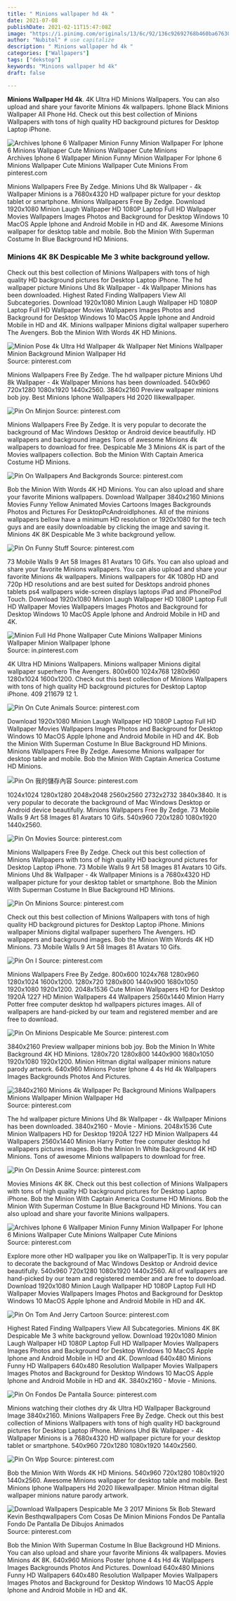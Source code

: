 ```yaml
---
title: " Minions wallpaper hd 4k "
date: 2021-07-08
publishDate: 2021-02-11T15:47:08Z
image: "https://i.pinimg.com/originals/13/6c/92/136c92692768b460ba67630da6f8136c.png"
author: "Nubitol" # use capitalize
description: " Minions wallpaper hd 4k "
categories: ["Wallpapers"]
tags: ["dekstop"]
keywords: "Minions wallpaper hd 4k"
draft: false

---
```



**Minions Wallpaper Hd 4k**. 4K Ultra HD Minions Wallpapers. You can also upload and share your favorite Minions 4k wallpapers. Iphone Black Minions Wallpaper All Phone Hd. Check out this best collection of Minions Wallpapers with tons of high quality HD background pictures for Desktop Laptop iPhone.

![Archives Iphone 6 Wallpaper Minion Funny Minion Wallpaper For Iphone 6 Minions Wallpaper Cute Minions Wallpaper Cute Minions](https://i.pinimg.com/originals/9b/15/b5/9b15b524208d9d364f897df27b3afe59.jpg "Archives Iphone 6 Wallpaper Minion Funny Minion Wallpaper For Iphone 6 Minions Wallpaper Cute Minions Wallpaper Cute Minions")
Archives Iphone 6 Wallpaper Minion Funny Minion Wallpaper For Iphone 6 Minions Wallpaper Cute Minions Wallpaper Cute Minions From pinterest.com


Minions Wallpapers Free By Zedge. Minions Uhd 8k Wallpaper - 4k Wallpaper Minions is a 7680x4320 HD wallpaper picture for your desktop tablet or smartphone. Minions Wallpapers Free By Zedge. Download 1920x1080 Minion Laugh Wallpaper HD 1080P Laptop Full HD Wallpaper Movies Wallpapers Images Photos and Background for Desktop Windows 10 MacOS Apple Iphone and Android Mobile in HD and 4K. Awesome Minions wallpaper for desktop table and mobile. Bob the Minion With Superman Costume In Blue Background HD Minions.

### Minions 4K 8K Despicable Me 3 white background yellow.

Check out this best collection of Minions Wallpapers with tons of high quality HD background pictures for Desktop Laptop iPhone. The hd wallpaper picture Minions Uhd 8k Wallpaper - 4k Wallpaper Minions has been downloaded. Highest Rated Finding Wallpapers View All Subcategories. Download 1920x1080 Minion Laugh Wallpaper HD 1080P Laptop Full HD Wallpaper Movies Wallpapers Images Photos and Background for Desktop Windows 10 MacOS Apple Iphone and Android Mobile in HD and 4K. Minions wallpaper Minions digital wallpaper superhero The Avengers. Bob the Minion With Words 4K HD Minions.


![Minion Pose 4k Ultra Hd Wallpaper 4k Wallpaper Net Minions Wallpaper Minion Background Minion Wallpaper Hd](https://i.pinimg.com/originals/eb/1e/a2/eb1ea2d32e4123aeb9a8cde48ebb95f5.png "Minion Pose 4k Ultra Hd Wallpaper 4k Wallpaper Net Minions Wallpaper Minion Background Minion Wallpaper Hd")
Source: pinterest.com

Minions Wallpapers Free By Zedge. The hd wallpaper picture Minions Uhd 8k Wallpaper - 4k Wallpaper Minions has been downloaded. 540x960 720x1280 1080x1920 1440x2560. 3840x2160 Preview wallpaper minions bob joy. Best Minions Iphone Wallpapers Hd 2020 Ilikewallpaper.

![Pin On Minjon](https://i.pinimg.com/originals/25/5d/cb/255dcb201dbb2d230ecf78e524c732b5.jpg "Pin On Minjon")
Source: pinterest.com

Minions Wallpapers Free By Zedge. It is very popular to decorate the background of Mac Windows Desktop or Android device beautifully. HD wallpapers and background images Tons of awesome Minions 4k wallpapers to download for free. Despicable Me 3 Minions 4K is part of the Movies wallpapers collection. Bob the Minion With Captain America Costume HD Minions.

![Pin On Wallpapers And Backgronds](https://i.pinimg.com/originals/67/19/2f/67192f75519d4911d08a01b4b5dbb0b1.jpg "Pin On Wallpapers And Backgronds")
Source: pinterest.com

Bob the Minion With Words 4K HD Minions. You can also upload and share your favorite Minions wallpapers. Download Wallpaper 3840x2160 Minions Movies Funny Yellow Animated Movies Cartoons Images Backgrounds Photos and Pictures For DesktopPcAndroidIphones. All of the minions wallpapers bellow have a minimum HD resolution or 1920x1080 for the tech guys and are easily downloadable by clicking the image and saving it. Minions 4K 8K Despicable Me 3 white background yellow.

![Pin On Funny Stuff](https://i.pinimg.com/736x/21/95/cc/2195cc7cbeb0e9b9fd10005fe6d6abcc.jpg "Pin On Funny Stuff")
Source: pinterest.com

73 Mobile Walls 9 Art 58 Images 81 Avatars 10 Gifs. You can also upload and share your favorite Minions wallpapers. You can also upload and share your favorite Minions 4k wallpapers. Minions wallpapers for 4K 1080p HD and 720p HD resolutions and are best suited for Desktops android phones tablets ps4 wallpapers wide-screen displays laptops iPad and iPhoneiPod Touch. Download 1920x1080 Minion Laugh Wallpaper HD 1080P Laptop Full HD Wallpaper Movies Wallpapers Images Photos and Background for Desktop Windows 10 MacOS Apple Iphone and Android Mobile in HD and 4K.

![Minion Full Hd Phone Wallpaper Cute Minions Wallpaper Minions Wallpaper Minion Wallpaper Iphone](https://i.pinimg.com/originals/0d/d8/89/0dd8891e3942f89b50ab7633f5d363f2.jpg "Minion Full Hd Phone Wallpaper Cute Minions Wallpaper Minions Wallpaper Minion Wallpaper Iphone")
Source: in.pinterest.com

4K Ultra HD Minions Wallpapers. Minions wallpaper Minions digital wallpaper superhero The Avengers. 800x600 1024x768 1280x960 1280x1024 1600x1200. Check out this best collection of Minions Wallpapers with tons of high quality HD background pictures for Desktop Laptop iPhone. 409 211679 12 1.

![Pin On Cute Animals](https://i.pinimg.com/originals/86/41/8d/86418d5be63d7afe1e8fed24ba60f8f8.png "Pin On Cute Animals")
Source: pinterest.com

Download 1920x1080 Minion Laugh Wallpaper HD 1080P Laptop Full HD Wallpaper Movies Wallpapers Images Photos and Background for Desktop Windows 10 MacOS Apple Iphone and Android Mobile in HD and 4K. Bob the Minion With Superman Costume In Blue Background HD Minions. Minions Wallpapers Free By Zedge. Awesome Minions wallpaper for desktop table and mobile. Bob the Minion With Captain America Costume HD Minions.

![Pin On 我的儲存內容](https://i.pinimg.com/736x/3a/17/30/3a1730167406ee7453051af7fd6a9a3a.jpg "Pin On 我的儲存內容")
Source: pinterest.com

1024x1024 1280x1280 2048x2048 2560x2560 2732x2732 3840x3840. It is very popular to decorate the background of Mac Windows Desktop or Android device beautifully. Minions Wallpapers Free By Zedge. 73 Mobile Walls 9 Art 58 Images 81 Avatars 10 Gifs. 540x960 720x1280 1080x1920 1440x2560.

![Pin On Movies](https://i.pinimg.com/originals/3e/0c/23/3e0c23968d2ff11307ce5b3d4a392d22.jpg "Pin On Movies")
Source: pinterest.com

Minions Wallpapers Free By Zedge. Check out this best collection of Minions Wallpapers with tons of high quality HD background pictures for Desktop Laptop iPhone. 73 Mobile Walls 9 Art 58 Images 81 Avatars 10 Gifs. Minions Uhd 8k Wallpaper - 4k Wallpaper Minions is a 7680x4320 HD wallpaper picture for your desktop tablet or smartphone. Bob the Minion With Superman Costume In Blue Background HD Minions.

![Pin On Minions](https://i.pinimg.com/originals/ba/8c/6c/ba8c6cdaa71c7b54a86d8d142fc3763a.jpg "Pin On Minions")
Source: pinterest.com

Check out this best collection of Minions Wallpapers with tons of high quality HD background pictures for Desktop Laptop iPhone. Minions wallpaper Minions digital wallpaper superhero The Avengers. HD wallpapers and background images. Bob the Minion With Words 4K HD Minions. 73 Mobile Walls 9 Art 58 Images 81 Avatars 10 Gifs.

![Pin On I](https://i.pinimg.com/originals/bb/1a/95/bb1a95b1e03572b38def796b476e7398.jpg "Pin On I")
Source: pinterest.com

Minions Wallpapers Free By Zedge. 800x600 1024x768 1280x960 1280x1024 1600x1200. 1280x720 1280x800 1440x900 1680x1050 1920x1080 1920x1200. 2048x1536 Cute Minion Wallpapers HD for Desktop 1920Ã 1227 HD Minion Wallpapers 44 Wallpapers 2560x1440 Minion Harry Potter free computer desktop hd wallpapers pictures images. All of wallpapers are hand-picked by our team and registered member and are free to download.

![Pin On Minions Despicable Me](https://i.pinimg.com/originals/ce/39/ab/ce39abe8cc9561bc8b540099cce8f6e8.jpg "Pin On Minions Despicable Me")
Source: pinterest.com

3840x2160 Preview wallpaper minions bob joy. Bob the Minion In White Background 4K HD Minions. 1280x720 1280x800 1440x900 1680x1050 1920x1080 1920x1200. Minion Hitman digital wallpaper minions nature parody artwork. 640x960 Minions Poster Iphone 4 4s Hd 4k Wallpapers Images Backgrounds Photos And Pictures.

![3840x2160 Minions 4k Wallpaper Pc Background Minions Wallpapers Minions Wallpaper Minion Wallpaper Hd](https://i.pinimg.com/originals/9d/25/42/9d25422b5676a537bca9e26b156fba4b.jpg "3840x2160 Minions 4k Wallpaper Pc Background Minions Wallpapers Minions Wallpaper Minion Wallpaper Hd")
Source: pinterest.com

The hd wallpaper picture Minions Uhd 8k Wallpaper - 4k Wallpaper Minions has been downloaded. 3840x2160 - Movie - Minions. 2048x1536 Cute Minion Wallpapers HD for Desktop 1920Ã 1227 HD Minion Wallpapers 44 Wallpapers 2560x1440 Minion Harry Potter free computer desktop hd wallpapers pictures images. Bob the Minion In White Background 4K HD Minions. Tons of awesome Minions wallpapers to download for free.

![Pin On Dessin Anime](https://i.pinimg.com/originals/75/18/51/75185143709a3dd097491946f2e19593.png "Pin On Dessin Anime")
Source: pinterest.com

Movies Minions 4K 8K. Check out this best collection of Minions Wallpapers with tons of high quality HD background pictures for Desktop Laptop iPhone. Bob the Minion With Captain America Costume HD Minions. Bob the Minion With Superman Costume In Blue Background HD Minions. You can also upload and share your favorite Minions wallpapers.

![Archives Iphone 6 Wallpaper Minion Funny Minion Wallpaper For Iphone 6 Minions Wallpaper Cute Minions Wallpaper Cute Minions](https://i.pinimg.com/originals/9b/15/b5/9b15b524208d9d364f897df27b3afe59.jpg "Archives Iphone 6 Wallpaper Minion Funny Minion Wallpaper For Iphone 6 Minions Wallpaper Cute Minions Wallpaper Cute Minions")
Source: pinterest.com

Explore more other HD wallpaper you like on WallpaperTip. It is very popular to decorate the background of Mac Windows Desktop or Android device beautifully. 540x960 720x1280 1080x1920 1440x2560. All of wallpapers are hand-picked by our team and registered member and are free to download. Download 1920x1080 Minion Laugh Wallpaper HD 1080P Laptop Full HD Wallpaper Movies Wallpapers Images Photos and Background for Desktop Windows 10 MacOS Apple Iphone and Android Mobile in HD and 4K.

![Pin On Tom And Jerry Cartoon](https://i.pinimg.com/originals/ff/df/a4/ffdfa4da3b22415b4a0d1cc8b3f651ea.png "Pin On Tom And Jerry Cartoon")
Source: pinterest.com

Highest Rated Finding Wallpapers View All Subcategories. Minions 4K 8K Despicable Me 3 white background yellow. Download 1920x1080 Minion Laugh Wallpaper HD 1080P Laptop Full HD Wallpaper Movies Wallpapers Images Photos and Background for Desktop Windows 10 MacOS Apple Iphone and Android Mobile in HD and 4K. Download 640x480 Minions Funny HD Wallpapers 640x480 Resolution Wallpaper Movies Wallpapers Images Photos and Background for Desktop Windows 10 MacOS Apple Iphone and Android Mobile in HD and 4K. 3840x2160 - Movie - Minions.

![Pin On Fondos De Pantalla](https://i.pinimg.com/736x/bc/09/6f/bc096fd2ede9ebea7c92563d27dfe608.jpg "Pin On Fondos De Pantalla")
Source: pinterest.com

Minions watching their clothes dry 4k Ultra HD Wallpaper Background Image 3840x2160. Minions Wallpapers Free By Zedge. Check out this best collection of Minions Wallpapers with tons of high quality HD background pictures for Desktop Laptop iPhone. Minions Uhd 8k Wallpaper - 4k Wallpaper Minions is a 7680x4320 HD wallpaper picture for your desktop tablet or smartphone. 540x960 720x1280 1080x1920 1440x2560.

![Pin On Wpp](https://i.pinimg.com/originals/79/a6/dc/79a6dcea3995881903e4d026e48d1707.jpg "Pin On Wpp")
Source: pinterest.com

Bob the Minion With Words 4K HD Minions. 540x960 720x1280 1080x1920 1440x2560. Awesome Minions wallpaper for desktop table and mobile. Best Minions Iphone Wallpapers Hd 2020 Ilikewallpaper. Minion Hitman digital wallpaper minions nature parody artwork.

![Download Wallpapers Despicable Me 3 2017 Minions 5k Bob Steward Kevin Besthqwallpapers Com Cosas De Minion Minions Fondos De Pantalla Fondo De Pantalla De Dibujos Animados](https://i.pinimg.com/originals/13/6c/92/136c92692768b460ba67630da6f8136c.png "Download Wallpapers Despicable Me 3 2017 Minions 5k Bob Steward Kevin Besthqwallpapers Com Cosas De Minion Minions Fondos De Pantalla Fondo De Pantalla De Dibujos Animados")
Source: pinterest.com

Bob the Minion With Superman Costume In Blue Background HD Minions. You can also upload and share your favorite Minions 4k wallpapers. Movies Minions 4K 8K. 640x960 Minions Poster Iphone 4 4s Hd 4k Wallpapers Images Backgrounds Photos And Pictures. Download 640x480 Minions Funny HD Wallpapers 640x480 Resolution Wallpaper Movies Wallpapers Images Photos and Background for Desktop Windows 10 MacOS Apple Iphone and Android Mobile in HD and 4K.


